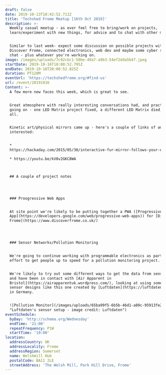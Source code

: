 ```yaml
---
draft: false
date: 2019-10-13T18:42:52.711Z
title: 'Techshed Frome Meetup [16th Oct 2019]'
description: >-
  Weekly casual meetup - as ever feel free to bring/work on projects,
  learn/experiment with new things, for advice and to chat with other members.


  Similar to last week- expect some discussion on possible projects with
  Discover Frome, connected electronics, web dev and maybe some cyber security
  chat - plus whatever you're working on.
image: /images/uploads/7c92cbc1-50be-49a7-a9b3-54ef2dda5b47.jpeg
startDate: 2019-10-16T18:00:52.795Z
endDate: 2019-10-16T20:00:52.825Z
duration: PT120M
eventUrl: 'https://techshedfrome.org/#find-us'
url: /event/20191016
Content: >-
  A few more new faces this week, which is great to see.


  Great atmosphere with really interesting conversations had, and practical work
  going on - one LED Matrix project fixed, a different LED Matrix died, but it's
  all.


  Kinetic art/physical mirrors came up - here's a couple of links of anyone's
  interested:


  *
  https://hackaday.com/2015/05/30/interactive-fur-mirror-follows-your-every-move/

  * https://youtu.be/kV8v2GKC8WA



  ## A couple of project notes




  ### Proogressive Web Apps


  At site point we're likely to be putting together a PWA ([Progressive Web
  App](https://developers.google.com/web/progressive-web-apps)) for [Discover
  Frome](https://www.discoverfrome.co.uk/)




  ### Sensor Networks/Pollution Monitoring


  We're going to continue working with programmable electronics as part of an
  effort to get people up to speed for a pollution monitoring project.  


  We're likely to try out some different ways to get the data from sensors etc.
  and have been in contact with [Air Apparent in
  Bristol](https://airapparentuk.wordpress.com/), looking at using some proven
  sensor designs like this one created by [Luftdaten](https://luftdaten.info/)
  in Germany.


  ![Pollution Monitor](/images/uploads/65ba99f5-6b5b-46d1-a80c-95913fe2d626.png
  "Luftdaten's sensor setup - image credit: Luftdaten")
eventSchedule:
  byDay: 'http://schema.org/Wednesday'
  endTime: '21:00'
  repeatFrequency: P1W
  startTime: '19:00'
location:
  addressCountry: UK
  addressLocality: Frome
  addressRegion: Somerset
  name: Welshmill Hub
  postalCode: BA11 2LE
  streetAddress: 'The Welsh Mill, Park Hill Drive, Frome'
---
```


